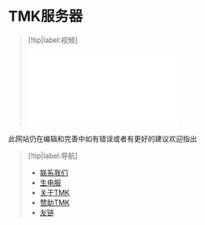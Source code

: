 # TMK服务器

> [!tip|label:视频]
> <iframe src="//player.bilibili.com/player.html?aid=641587963&bvid=BV1XY4y147ms&cid=719812740&page=1" scrolling="no" border="0" frameborder="no" framespacing="0" allowfullscreen="true"> </iframe>

此网站仍在编辑和完善中如有错误或者有更好的建议欢迎指出

> [!tip|label:导航]
> * [联系我们](/zhcn/QQqun)
> * [生电服](/zhcn/shengdianfu)
> * [关于TMK](/zhcn/guanuTMK)
> * [赞助TMK](/zhcn/zazhu)
> * [友链](/zhcn/youlian)